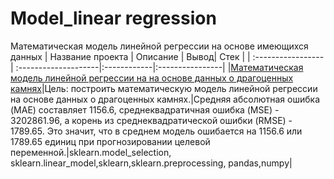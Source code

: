 # Model_linear regression
Математическая модель линейной регрессии на основе имеющихся данных
| Название проекта  | Описание | Вывод| Стек |
| :-----------------| :--------------------|:------------|:----------------|
|[Математическая модель линейной регрессии на на основе данных о драгоценных камнях](https://github.com/Polinailinet/Mathematical_model/blob/main/Mathematical_model.ipynb)|Цель: построить математическую модель линейной регрессии на основе данных о драгоценных камнях.|Средняя абсолютная ошибка (MAE) составляет 1156.6, среднеквадратичная ошибка (MSE) - 3202861.96, а корень из среднеквадратической ошибки (RMSE) - 1789.65. Это значит, что в среднем модель ошибается на 1156.6 или 1789.65 единиц при прогнозировании целевой переменной.|sklearn.model_selection, sklearn.linear_model,sklearn,sklearn.preprocessing, pandas,numpy|
